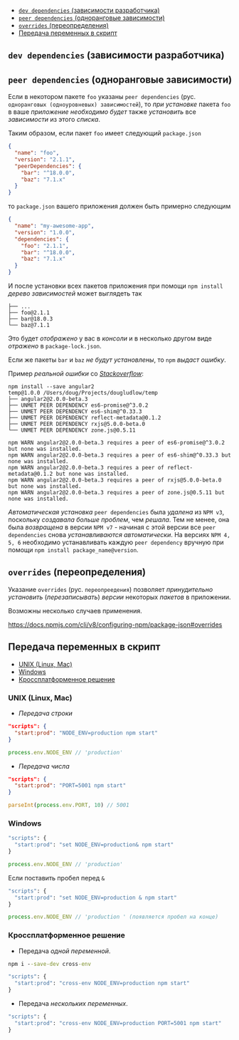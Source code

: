 - [`dev dependencies` (зависимости разработчика)](#peer-dependencies-одноранговые-зависимости)
- [`peer dependencies` (одноранговые зависимости)](#peer-dependencies-одноранговые-зависимости)
- [`overrides` (переопределения)](#overrides-переопределения)
- [Передача переменных в скрипт](#передача-переменных-в-скрипт)


## `dev dependencies` (зависимости разработчика)

## `peer dependencies` (одноранговые зависимости)

Если в некотором пакете `foo` указаны `peer dependencies` (рус. `одноранговых (одноуровневых) зависимостей`), то *при установке* пакета `foo` в ваше *приложение* *необходимо будет* также *установить* все *зависимости* из этого *списка*.

Таким образом, если пакет `foo` имеет следующий `package.json`
```json
{
  "name": "foo",
  "version": "2.1.1",
  "peerDependencies": {
    "bar": "^18.0.0",
    "baz": "7.1.x"
  }
} 
```
то `package.json` вашего приложения должен быть примерно следующим
```json
{
  "name": "my-awesome-app",
  "version": "1.0.0",
  "dependencies": {
    "foo": "2.1.1",
    "bar": "^18.0.0",
    "baz": "7.1.x"
  }
} 
```
И после установки всех пакетов приложения при помощи `npm install` *дерево зависимостей* может выглядеть так
```terminal
├── ...
├── foo@2.1.1
├── bar@18.0.3
└── baz@7.1.1
```
Это будет *отображено* у вас в *консоли* и в несколько другом виде *отражено* в `package-lock.json`.

Если же пакеты `bar` и `baz` *не будут установлены*, то `npm` *выдаст ошибку*.

Пример *реальной ошибки* со [*Stackoverflow*](https://stackoverflow.com/questions/35207380/how-to-install-npm-peer-dependencies-automatically):
```terminal
npm install --save angular2
temp@1.0.0 /Users/doug/Projects/dougludlow/temp
├── angular2@2.0.0-beta.3 
├── UNMET PEER DEPENDENCY es6-promise@^3.0.2
├── UNMET PEER DEPENDENCY es6-shim@^0.33.3
├── UNMET PEER DEPENDENCY reflect-metadata@0.1.2
├── UNMET PEER DEPENDENCY rxjs@5.0.0-beta.0
└── UNMET PEER DEPENDENCY zone.js@0.5.11

npm WARN angular2@2.0.0-beta.3 requires a peer of es6-promise@^3.0.2 but none was installed.
npm WARN angular2@2.0.0-beta.3 requires a peer of es6-shim@^0.33.3 but none was installed.
npm WARN angular2@2.0.0-beta.3 requires a peer of reflect-metadata@0.1.2 but none was installed.
npm WARN angular2@2.0.0-beta.3 requires a peer of rxjs@5.0.0-beta.0 but none was installed.
npm WARN angular2@2.0.0-beta.3 requires a peer of zone.js@0.5.11 but none was installed.
```

*Автоматическая установка* `peer dependencies` была *удалена* из `NPM v3`, поскольку *создавала больше проблем*, чем *решала*. Тем не менее, она была *возвращена* в версии `NPM v7` - начиная с этой версии все `peer dependencies` снова *устанавливаются автоматически*. На версиях `NPM 4, 5, 6` необходимо устанавливать каждую `peer dependency` вручную при помощи `npm install package_name@version`.

## `overrides` (переопределения)

Указание `overrides` (рус. `переопреедения`) позволяет *принудительно установить* (*перезаписывать*) *версии* некоторых *пакетов* в приложении.

Возможны несколько случаев применения.

<!-- Например, необходимо, чтобы в приложении использоваласть только одна версия пакета `foo` безоговорочно, тогда
```json
{
  "overrides": {
    "foo": "1.0.0"
  }
}
```

установить во всём проекте единую версию конкретного пакета вне зависимости от того, какая 

Overrides provide a way to replace a package in your dependency tree with another version, or another package entirely. These changes can be scoped as specific or as vague as desired.

To make sure the package foo is always installed as version 1.0.0 no matter what version your dependencies rely on: -->

https://docs.npmjs.com/cli/v8/configuring-npm/package-json#overrides

## Передача переменных в скрипт
- [UNIX (Linux, Mac)](#unix-linux-mac)
- [Windows](#windows)
- [Кроссплатформенное решение](#кроссплатформенное-решение)

### UNIX (Linux, Mac)
* *Передача строки*
```JSON
"scripts": {
  "start:prod": "NODE_ENV=production npm start"
}
```
```js
process.env.NODE_ENV // 'production'
```
* *Передача числа*
```JSON
"scripts": {
  "start:prod": "PORT=5001 npm start"
}
```
```js
parseInt(process.env.PORT, 10) // 5001
```
### Windows
```cmd
"scripts": {
  "start:prod": "set NODE_ENV=production& npm start"
}
```
```js
process.env.NODE_ENV // 'production'
```
Если поставить пробел перед `&`
```cmd
"scripts": {
  "start:prod": "set NODE_ENV=production & npm start"
}
```
```js
process.env.NODE_ENV // 'production ' (появляется пробел на конце)
```
### Кроссплатформенное решение
* Передача *одной переменной*.
```cmd
npm i --save-dev cross-env
```
```cmd
"scripts": {
  "start:prod": "cross-env NODE_ENV=production npm start"
}
```
* Передача *нескольких переменных*.
```cmd
"scripts": {
  "start:prod": "cross-env NODE_ENV=production PORT=5001 npm start"
}
```
